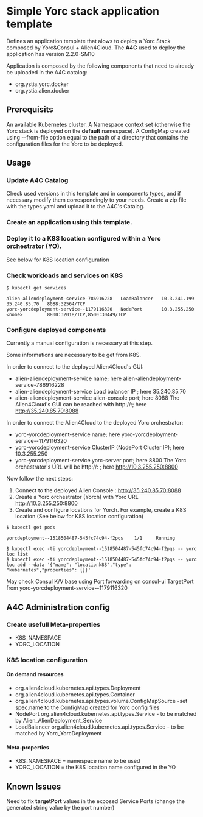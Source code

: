 # Simple Yorc stack application template

Defines an application template that alows to deploy a Yorc Stack composed by Yorc&Consul + Alien4Cloud.
The **A4C** used to deploy the application has version 2.2.0-SM10

Application is composed by the following components that need to already be uploaded in the A4C catalog:
- org.ystia.yorc.docker
- org.ystia.alien.docker

## Prerequisits

An available Kubernetes cluster.
A Namespace context set (otherwise the Yorc stack is deployed on the **default** namespace).
A ConfigMap created using --from-file option equal to the path of a directory that contains the configuration files for the Yorc to be deployed.

## Usage

### Update A4C Catalog

Check used versions in this template and in components types, and if necessary modify them correspondingly to your needs. 
Create a zip file with the types.yaml and upload it to the A4C's Catalog.

### Create an application using this template.

### Deploy it to a K8S location configured within a Yorc orchestrator (YO).
See below for K8S location configuration

### Check workloads and services on K8S

```
$ kubectl get services

alien-aliendeployment-service-786916228   LoadBalancer   10.3.241.199   35.240.85.70   8088:32564/TCP
yorc-yorcdeployment-service--1179116320   NodePort       10.3.255.250   <none>         8800:32018/TCP,8500:30449/TCP

```

### Configure deployed components

Currently a manual configuration is necessary at this step.

Some informations are necessary to be get from K8S. 

In order to connect to the deployed Alien4Cloud's GUI:
* alien-aliendeployment-service name; here alien-aliendeployment-service-786916228
* alien-aliendeployment-service Load balancer IP ; here 35.240.85.70
* alien-aliendeployment-service alien-console port; here 8088
The Alien4Cloud's GUI can be reached with http://<lb-ip>:<alien-console-ip>; here  http://35.240.85.70:8088

In order to connect the Alien4Cloud to the deployed Yorc orchestrator:
* yorc-yorcdeployment-service name; here yorc-yorcdeployment-service--1179116320
* yorc-yorcdeployment-service ClusterIP (NodePort Cluster IP); here 10.3.255.250
* yorc-yorcdeployment-service yorc-server port; here 8800
The Yorc orchestrator's URL will be http://<cluster-ip>:<yorc-server-port> ; here http://10.3.255.250:8800

Now follow the next steps:

1. Connect to the deployed Alien Console : http://35.240.85.70:8088
2. Create a Yorc orchestrator (Yorch) with Yorc URL http://10.3.255.250:8800
3. Create and configure locations for Yorch. For example, create a K8S location (See below for K8S location configuration)

```
$ kubectl get pods

yorcdeployment--1518504487-545fc74c94-f2pqs    1/1     Running

$ kubectl exec -ti yorcdeployment--1518504487-545fc74c94-f2pqs -- yorc loc list
$ kubectl exec -ti yorcdeployment--1518504487-545fc74c94-f2pqs -- yorc loc add --data '{"name": "locationk8S","type": "kubernetes","properties": {}}'

```

May check Consul K/V base using Port forwarding on consul-ui TargetPort from yorc-yorcdeployment-service--1179116320


## A4C Administration config

### Create usefull Meta-properties

- K8S_NAMESPACE
- YORC_LOCATION 

### K8S location configuration

#### On demand resources

- org.alien4cloud.kubernetes.api.types.Deployment
- org.alien4cloud.kubernetes.api.types.Container
- org.alien4cloud.kubernetes.api.types.volume.ConfigMapSource -set spec.name to the ConfigMap created for Yorc config files
- NodePort org.alien4cloud.kubernetes.api.types.Service - to be matched by Alien_AlienDeployment_Service
- LoadBalancer org.alien4cloud.kubernetes.api.types.Service - to be matched by Yorc_YorcDeployment

#### Meta-properties

- K8S_NAMESPACE = namespace name to be used
- YORC_LOCATION = the K8S location name configured in the YO

## Known Issues

Need to fix **targetPort** values in the exposed  Service Ports (change the generated string value by the port number)
